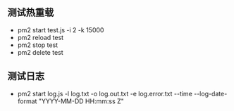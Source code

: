 ## 测试热重载

- pm2 start test.js -i 2 -k 15000
- pm2 reload test
- pm2 stop test
- pm2 delete test

## 测试日志

- pm2 start log.js -l log.txt -o log.out.txt -e log.error.txt --time --log-date-format "YYYY-MM-DD HH:mm:ss Z"
